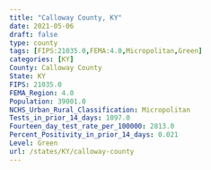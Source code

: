```yaml
---
title: "Calloway County, KY"
date: 2021-05-06
draft: false
type: county
tags: [FIPS:21035.0,FEMA:4.0,Micropolitan,Green]
categories: [KY]
County: Calloway County
State: KY
FIPS: 21035.0
FEMA_Region: 4.0
Population: 39001.0
NCHS_Urban_Rural_Classification: Micropolitan
Tests_in_prior_14_days: 1097.0
Fourteen_day_test_rate_per_100000: 2813.0
Percent_Positivity_in_prior_14_days: 0.021
Level: Green
url: /states/KY/calloway-county
---
```




